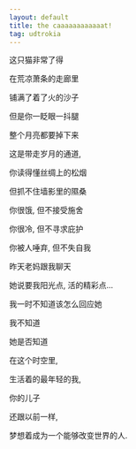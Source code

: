 ```yaml
---
layout: default
title: the caaaaaaaaaaaat!
tag: udtrokia
---
```


这只猫非常了得

在荒凉萧条的走廊里

铺满了着了火的沙子

但是你一眨眼一抖腿

整个月亮都要掉下来

这是带走岁月的通道, 

你读得懂丝绸上的松烟

但抓不住墙影里的隰桑

你很饿, 但不接受施舍

你很冷, 但不寻求庇护

你被人唾弃, 但不失自我

昨天老妈跟我聊天 

她说要我阳光点, 活的精彩点...

我一时不知道该怎么回应她

我不知道 

她是否知道

在这个时空里,

生活着的最年轻的我, 

你的儿子

还跟以前一样,

梦想着成为一个能够改变世界的人.
